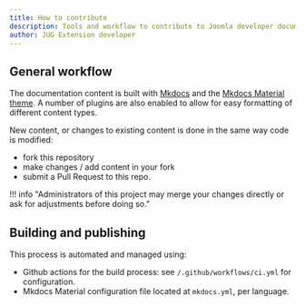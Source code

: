 ```yaml
---
title: How to contribute
description: Tools and workflow to contribute to Joomla developer documentation
author: JUG Extension developer
---
```


## General workflow

The documentation content is built with [Mkdocs](https://www.mkdocs.org/) and the [Mkdocs Material theme](https://squidfunk.github.io/mkdocs-material/). A number of plugins are also enabled to allow for easy formatting of different content types.

New content, or changes to existing content is done in the same way code is modified:

- fork this repository
- make changes / add content in your fork
- submit a Pull Request to this repo. 

!!! info "Administrators of this project may merge your changes directly or ask for adjustments before doing so."

## Building and publishing

This process is automated and managed using:

- Github actions for the build process: see `/.github/workflows/ci.yml` for configuration.
- Mkdocs Material configuration file located at `mkdocs.yml`, per language.
